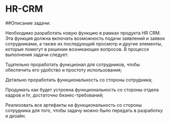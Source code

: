 # HR-CRM

##Описание задачи:

Необходимо разработать новую функцию в рамках продукта HR CRM. Эта функция должна включать возможность подачи заявлений и заявок сотрудниками, а также их последующий просмотр и другие элементы, которые помогут в решении возникающих вопросов. В процессе выполнения задачи следует:

Тщательно проработать функционал для сотрудников, чтобы обеспечить его удобство и простоту использования;

Детально проработать функциональность со стороны сотрудника;

Продумать как будет устроена функциональность со стороны отдела кадров и hr, достаточно бизнес-требований;

Реализовать все артефакты на функциональность со стороны сотрудника для того, чтобы задачу можно было передать в разработку и дизайн.
